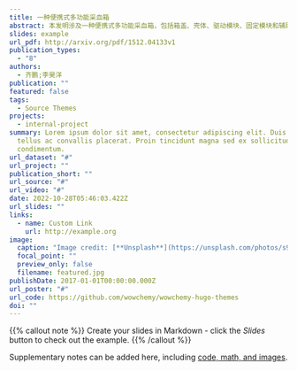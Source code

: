 ```yaml
---
title: 一种便携式多功能采血箱
abstract: 本发明涉及一种便携式多功能采血箱，包括箱盖、壳体、驱动模块、固定模块和辅助模块，箱盖和壳体通过螺纹连接，箱盖的顶端设有提手，固定模块包括旋转台、夹具单元和固定底座板，固定底座板将壳体分割为上下两个部分，旋转台和夹具单元设置在上部分内，驱动模块设置在下部分内，在固定底座板的中央设有驱动孔，驱动模块穿过驱动孔连接旋转台，旋转台上呈圆周分布有通孔，夹具单元设在通孔上，采血管安装在通孔内并且通过夹具单元固定，辅助模块包括设置在壳体下部分内的温度控制器，在壳体的侧面设有夹具开关和温度开关，连接夹具单元和温度控制器。与现有技术相比，本发明具有便于运输和替换，提高和采血机器人的适配度，提高使用效率等优点。
slides: example
url_pdf: http://arxiv.org/pdf/1512.04133v1
publication_types:
  - "8"
authors:
  - 齐鹏;李昊洋
publication: ""
featured: false
tags:
  - Source Themes
projects:
  - internal-project
summary: Lorem ipsum dolor sit amet, consectetur adipiscing elit. Duis posuere
  tellus ac convallis placerat. Proin tincidunt magna sed ex sollicitudin
  condimentum.
url_dataset: "#"
url_project: ""
publication_short: ""
url_source: "#"
url_video: "#"
date: 2022-10-28T05:46:03.422Z
url_slides: ""
links:
  - name: Custom Link
    url: http://example.org
image:
  caption: "Image credit: [**Unsplash**](https://unsplash.com/photos/s9CC2SKySJM)"
  focal_point: ""
  preview_only: false
  filename: featured.jpg
publishDate: 2017-01-01T00:00:00.000Z
url_poster: "#"
url_code: https://github.com/wowchemy/wowchemy-hugo-themes
doi: ""
---
```


{{% callout note %}}
Create your slides in Markdown - click the *Slides* button to check out the example.
{{% /callout %}}

Supplementary notes can be added here, including [code, math, and images](https://wowchemy.com/docs/writing-markdown-latex/).
